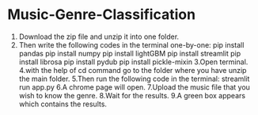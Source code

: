 # Music-Genre-Classification
1. Download the zip file and unzip it into one folder.
2. Then write the following codes in the terminal one-by-one:
    pip install pandas
    pip install numpy
    pip install lightGBM
    pip install streamlit
    pip install librosa
    pip install pydub
    pip install pickle-mixin
3.Open terminal.
4.with the help of cd command go to the folder where you have unzip the main folder.
5.Then run the following code in the terminal:
    streamlit run app.py
6.A chrome page will open.
7.Upload the music file that you wish to know the genre.
8.Wait for the results.
9.A green box appears which contains the results.
